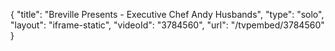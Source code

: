 {
    "title": "Breville Presents - Executive Chef Andy Husbands",
    "type": "solo",
    "layout": "iframe-static",
    "videoId": "3784560",
    "url": "\/tvpembed\/3784560"
}